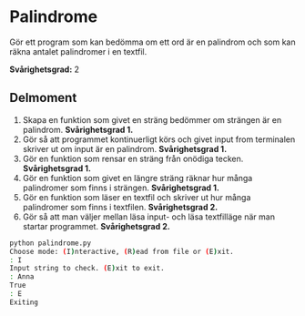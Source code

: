 # Palindrome
Gör ett program som kan bedömma om ett ord är en palindrom och som kan räkna antalet palindromer i en textfil.

**Svårighetsgrad:** 2

## Delmoment
1. Skapa en funktion som givet en sträng bedömmer om strängen är en palindrom. **Svårighetsgrad 1.**
2. Gör så att programmet kontinuerligt körs och givet input from terminalen skriver ut om input är en palindrom. **Svårighetsgrad 1.**
3. Gör en funktion som rensar en sträng från onödiga tecken. **Svårighetsgrad 1.**
4. Gör en funktion som givet en längre sträng räknar hur många palindromer som finns i strängen. **Svårighetsgrad 1.**
5. Gör en funktion som läser en textfil och skriver ut hur många palindromer som finns i textfilen. **Svårighetsgrad 2.**
6. Gör så att man väljer mellan läsa input- och läsa textfilläge när man startar programmet. **Svårighetsgrad 2.**

```bash
python palindrome.py
Choose mode: (I)nteractive, (R)ead from file or (E)xit.
: I
Input string to check. (E)xit to exit.
: Anna
True
: E
Exiting
```